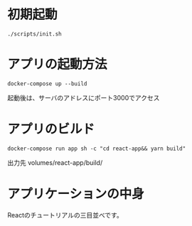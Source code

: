 # 初期起動
```
./scripts/init.sh
```

# アプリの起動方法
```
docker-compose up --build
```
起動後は、サーバのアドレスにポート3000でアクセス


# アプリのビルド
```
docker-compose run app sh -c "cd react-app&& yarn build"
```
出力先 volumes/react-app/build/

# アプリケーションの中身
Reactのチュートリアルの三目並べです。

